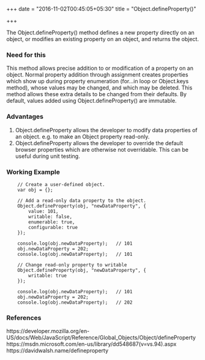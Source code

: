 +++
date = "2016-11-02T00:45:05+05:30"
title = "Object.defineProperty()"

+++

The Object.defineProperty() method defines a new property directly on an object, or modifies an existing property on an object, and returns the object.

<h3>Need for this</h3>
This method allows precise addition to or modification of a property on an object. Normal property addition through assignment creates properties which show up during property enumeration (for...in loop or Object.keys method), whose values may be changed, and which may be deleted. This method allows these extra details to be changed from their defaults. By default, values added using Object.defineProperty() are immutable.

<h3>Advantages</h3>
<ol>
  <li>Object.defineProperty allows the developer to modify data properties of an object. e.g. to make an Object property read-only.</li>
  <li>Object.defineProperty allows the developer to override the default browser properties which are otherwise not overridable. This can be useful during unit testing.</li>
</ol>

<h3>Working Example</h3>

		// Create a user-defined object.
		var obj = {};

		// Add a read-only data property to the object.
		Object.defineProperty(obj, "newDataProperty", {
		    value: 101,
		    writable: false,
		    enumerable: true,
		    configurable: true
		});

		console.log(obj.newDataProperty);	// 101
		obj.newDataProperty = 202;
		console.log(obj.newDataProperty);	// 101

		// Change read-only property to writable
		Object.defineProperty(obj, "newDataProperty", {
			writable: true
		});

		console.log(obj.newDataProperty);	// 101
		obj.newDataProperty = 202;
		console.log(obj.newDataProperty);	// 202

<h3>References</h3>
https://developer.mozilla.org/en-US/docs/Web/JavaScript/Reference/Global_Objects/Object/defineProperty
<br>
https://msdn.microsoft.com/en-us/library/dd548687(v=vs.94).aspx
<br>
https://davidwalsh.name/defineproperty
